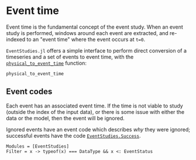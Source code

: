 # Event time

Event time is the fundamental concept of the event study.  When an event study is performed, windows around each event are extracted, and re-indexed to an "event time" where the event occurs at ``t=0``.

`EventStudies.jl` offers a simple interface to perform direct conversion of a timeseries and a set of events to event time, with the [`physical_to_event_time`](@ref) function:

```@docs
physical_to_event_time
```

## Event codes

Each event has an associated event time.  If the time is not viable to study (outside the index of the input data), 
or there is some issue with either the data or the model, then the event will be ignored.

Ignored events have an event code which describes _why_ they were ignored; successful events have the code [`EventStudies.Success`](@ref).

```@autodocs
Modules = [EventStudies]
Filter = x -> typeof(x) === DataType && x <: EventStatus
```